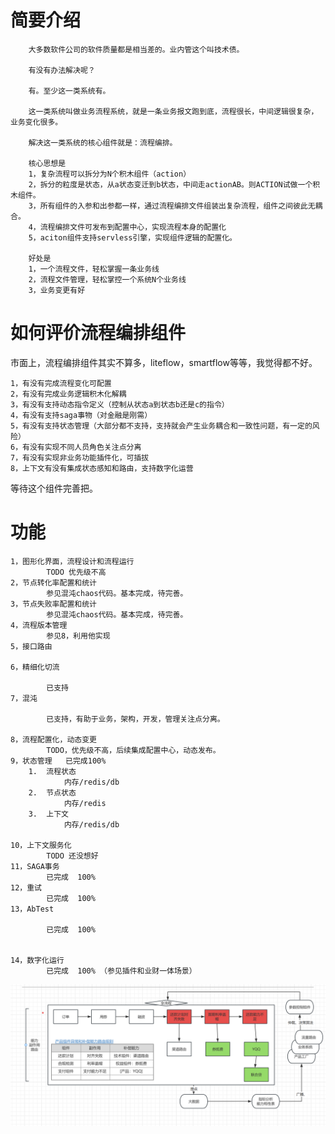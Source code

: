 # 简要介绍
    
        大多数软件公司的软件质量都是相当差的。业内管这个叫技术债。
    
        有没有办法解决呢？
    
        有。至少这一类系统有。
        
        这一类系统叫做业务流程系统，就是一条业务报文跑到底，流程很长，中间逻辑很复杂，业务变化很多。
    
        解决这一类系统的核心组件就是：流程编排。
    
        核心思想是
        1，复杂流程可以拆分为N个积木组件（action）
        2，拆分的粒度是状态，从a状态变迁到b状态，中间走actionAB。则ACTION试做一个积木组件。
        3，所有组件的入参和出参都一样，通过流程编排文件组装出复杂流程，组件之间彼此无耦合。
        4，流程编排文件可发布到配置中心，实现流程本身的配置化
        5，aciton组件支持servless引擎，实现组件逻辑的配置化。

        好处是
        1，一个流程文件，轻松掌握一条业务线
        2，流程文件管理，轻松掌控一个系统N个业务线
        3，业务变更有好
        


# 如何评价流程编排组件


 市面上，流程编排组件其实不算多，liteflow，smartflow等等，我觉得都不好。
        
    1，有没有完成流程变化可配置
    2，有没有完成业务逻辑积木化解耦
    3，有没有支持动态指令定义（控制从状态a到状态b还是c的指令）
    4，有没有支持saga事物（对金融是刚需）
    5，有没有支持状态管理（大部分都不支持，支持就会产生业务耦合和一致性问题，有一定的风险）
    6，有没有实现不同人员角色关注点分离 
    7，有没有实现非业务功能插件化，可插拔
    8，上下文有没有集成状态感知和路由，支持数字化运营
     


等待这个组件完善把。
 


# 功能

    1，图形化界面，流程设计和流程运行  
            TODO 优先级不高
    2，节点转化率配置和统计
            参见混沌chaos代码。基本完成，待完善。
    3，节点失败率配置和统计
            参见混沌chaos代码。基本完成，待完善。
    4，流程版本管理
            参见8，利用他实现
    5，接口路由
              
    6，精细化切流

            已支持
    7，混沌

            已支持，有助于业务，架构，开发，管理关注点分离。

    8，流程配置化，动态变更
            TODO，优先级不高，后续集成配置中心，动态发布。
    9，状态管理   已完成100%
        1.  流程状态
                内存/redis/db
        2.  节点状态  
                内存/redis
        3.  上下文 
                内存/redis/db
         
    10，上下文服务化
            TODO 还没想好
    11，SAGA事务
            已完成  100%
    12，重试
            已完成  100%
    13，AbTest

            已完成  100%

    
    14，数字化运行
            已完成  100% （参见插件和业财一体场景）
![img.png](img.png)
 